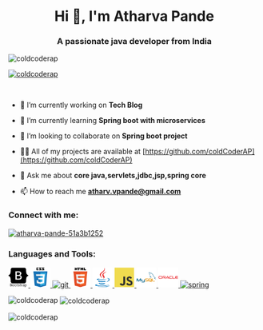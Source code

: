 <h1 align="center">Hi 👋, I'm Atharva Pande</h1>
<h3 align="center">A passionate java developer from India</h3>

<p align="left"> <img src="https://komarev.com/ghpvc/?username=coldcoderap&label=Profile%20views&color=0e75b6&style=flat" alt="coldcoderap" /> </p>

<p align="left"> <a href="https://github.com/ryo-ma/github-profile-trophy"><img src="https://github-profile-trophy.vercel.app/?username=coldcoderap" alt="coldcoderap" /></a> </p>

<p align="left"> <a href="https://twitter.com/" target="blank"><img src="https://img.shields.io/twitter/follow/?logo=twitter&style=for-the-badge" alt="" /></a> </p>

- 🔭 I’m currently working on **Tech Blog**

- 🌱 I’m currently learning **Spring boot with microservices**

- 👯 I’m looking to collaborate on **Spring boot project**

- 👨‍💻 All of my projects are available at [https://github.com/coldCoderAP](https://github.com/coldCoderAP)

- 💬 Ask me about **core java,servlets,jdbc,jsp,spring core**

- 📫 How to reach me **atharv.vpande@gmail.com**

<h3 align="left">Connect with me:</h3>
<p align="left">
<a href="https://linkedin.com/in/atharva-pande-51a3b1252" target="blank"><img align="center" src="https://raw.githubusercontent.com/rahuldkjain/github-profile-readme-generator/master/src/images/icons/Social/linked-in-alt.svg" alt="atharva-pande-51a3b1252" height="30" width="40" /></a>
</p>

<h3 align="left">Languages and Tools:</h3>
<p align="left"> <a href="https://getbootstrap.com" target="_blank" rel="noreferrer"> <img src="https://raw.githubusercontent.com/devicons/devicon/master/icons/bootstrap/bootstrap-plain-wordmark.svg" alt="bootstrap" width="40" height="40"/> </a> <a href="https://www.w3schools.com/css/" target="_blank" rel="noreferrer"> <img src="https://raw.githubusercontent.com/devicons/devicon/master/icons/css3/css3-original-wordmark.svg" alt="css3" width="40" height="40"/> </a> <a href="https://git-scm.com/" target="_blank" rel="noreferrer"> <img src="https://www.vectorlogo.zone/logos/git-scm/git-scm-icon.svg" alt="git" width="40" height="40"/> </a> <a href="https://www.w3.org/html/" target="_blank" rel="noreferrer"> <img src="https://raw.githubusercontent.com/devicons/devicon/master/icons/html5/html5-original-wordmark.svg" alt="html5" width="40" height="40"/> </a> <a href="https://www.java.com" target="_blank" rel="noreferrer"> <img src="https://raw.githubusercontent.com/devicons/devicon/master/icons/java/java-original.svg" alt="java" width="40" height="40"/> </a> <a href="https://developer.mozilla.org/en-US/docs/Web/JavaScript" target="_blank" rel="noreferrer"> <img src="https://raw.githubusercontent.com/devicons/devicon/master/icons/javascript/javascript-original.svg" alt="javascript" width="40" height="40"/> </a> <a href="https://www.mysql.com/" target="_blank" rel="noreferrer"> <img src="https://raw.githubusercontent.com/devicons/devicon/master/icons/mysql/mysql-original-wordmark.svg" alt="mysql" width="40" height="40"/> </a> <a href="https://www.oracle.com/" target="_blank" rel="noreferrer"> <img src="https://raw.githubusercontent.com/devicons/devicon/master/icons/oracle/oracle-original.svg" alt="oracle" width="40" height="40"/> </a> <a href="https://spring.io/" target="_blank" rel="noreferrer"> <img src="https://www.vectorlogo.zone/logos/springio/springio-icon.svg" alt="spring" width="40" height="40"/> </a> </p>

<p><img align="left" src="https://github-readme-stats.vercel.app/api/top-langs?username=coldcoderap&show_icons=true&locale=en&layout=compact" alt="coldcoderap" /></p>

<p>&nbsp;<img align="center" src="https://github-readme-stats.vercel.app/api?username=coldcoderap&show_icons=true&locale=en" alt="coldcoderap" /></p>

<p><img align="center" src="https://github-readme-streak-stats.herokuapp.com/?user=coldcoderap&" alt="coldcoderap" /></p>
